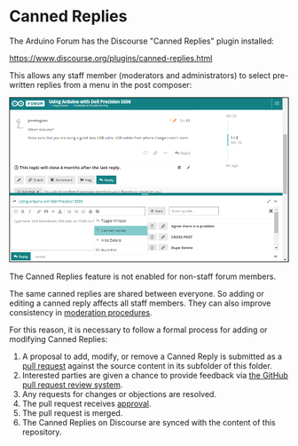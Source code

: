 # Canned Replies

The Arduino Forum has the Discourse "Canned Replies" plugin installed:

https://www.discourse.org/plugins/canned-replies.html

This allows any staff member (moderators and administrators) to select pre-written replies from a menu in the post composer:

![Canned Replies interface](../etc/img/canned-replies.png)

The Canned Replies feature is not enabled for non-staff forum members.

The same canned replies are shared between everyone. So adding or editing a canned reply affects all staff members. They can also improve consistency in [moderation procedures](../moderator-instructions/moderator-instructions.md).

For this reason, it is necessary to follow a formal process for adding or modifying Canned Replies:

1. A proposal to add, modify, or remove a Canned Reply is submitted as a [pull request](https://docs.github.com/en/github/collaborating-with-issues-and-pull-requests/about-pull-requests) against the source content in its subfolder of this folder.
1. Interested parties are given a chance to provide feedback via [the GitHub pull request review system](https://docs.github.com/en/github/collaborating-with-issues-and-pull-requests/about-pull-request-reviews).
1. Any requests for changes or objections are resolved.
1. The pull request receives [approval](https://docs.github.com/en/github/collaborating-with-issues-and-pull-requests/reviewing-proposed-changes-in-a-pull-request#submitting-your-review).
1. The pull request is merged.
1. The Canned Replies on Discourse are synced with the content of this repository.
